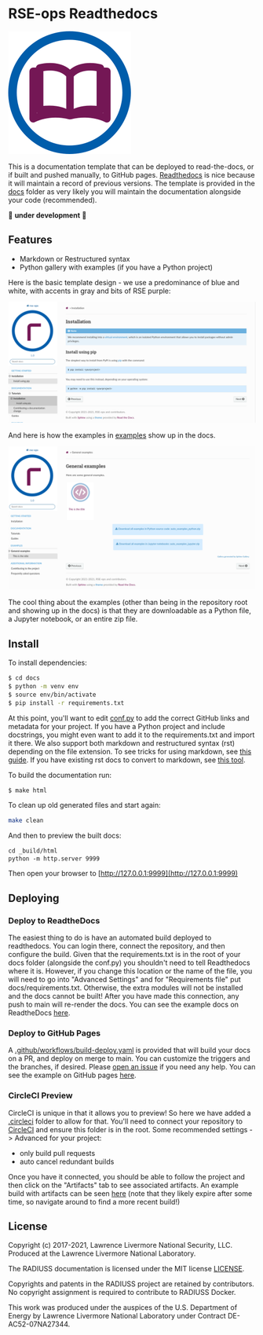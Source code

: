 # RSE-ops Readthedocs

![img/rse-ops-librarian.png](img/rse-ops-librarian.png)

This is a documentation template that can be deployed to read-the-docs, or
if built and pushed manually, to GitHub pages. [Readthedocs](readthedocs.org/) is nice because
it will maintain a record of previous versions. The template is provided in
the [docs](docs) folder as very likely you will maintain the documentation alongside
your code (recommended).

🚧️ **under development** 🚧️

## Features

 - Markdown or Restructured syntax
 - Python gallery with examples (if you have a Python project)

Here is the basic template design - we use a predominance of blue and white, with accents
in gray and bits of RSE purple:

![img/install-examples.png](img/install-examples.png)

And here is how the examples in [examples](examples) show up in the docs.

![img/code-examples.png](img/code-examples.png)

The cool thing about the examples (other than being in the repository root and showing
up in the docs) is that they are downloadable as a Python file, a Jupyter notebook,
or an entire zip file.

## Install

To install dependencies:

```bash
$ cd docs
$ python -m venv env
$ source env/bin/activate
$ pip install -r requirements.txt
```

At this point, you'll want to edit [conf.py](docs/conf.py) to add the correct GitHub links
and metadata for your project. If you have a Python project and include docstrings, you might even want to
add it to the requirements.txt and import it there. We also support both markdown
and restructured syntax (rst) depending on the file extension. To see tricks for
using markdown, see [this guide](https://myst-parser.readthedocs.io/en/latest/syntax/optional.html).
If you have existing rst docs to convert to markdown, see [this tool](https://github.com/executablebooks/rst-to-myst).

To build the documentation run:

```bash
$ make html
```

To clean up old generated files and start again:

```bash
make clean
```

And then to preview the built docs:

```
cd _build/html
python -m http.server 9999
```

Then open your browser to [http://127.0.0.1:9999](http://127.0.0.1:9999)

## Deploying

### Deploy to ReadtheDocs

The easiest thing to do is have an automated build deployed to readthedocs.
You can login there, connect the repository, and then configure the build.
Given that the requirements.txt is in the root of your docs folder (alongside the conf.py)
you shouldn't need to tell Readthedocs where it is. However, if you change this location
or the name of the file, you will need to go into "Advanced Settings" and for "Requirements file"
put docs/requirements.txt. Otherwise, the extra modules will not be installed and the docs cannot
be built! After you have made this connection, any push to main will re-render the
docs. You can see the example docs on ReadtheDocs [here](https://rse-ops-readthedocs.readthedocs.io/en/latest/).

### Deploy to GitHub Pages

A [.github/workflows/build-deploy.yaml](.github/workflows/build-deploy.yaml) is provided
that will build your docs on a PR, and deploy on merge to main. You can customize the triggers
and the branches, if desired. Please [open an issue](https://github.com/rse-ops/readthedocs-theme/issues) if you need any help.
You can see the example on GitHub pages [here](https://rse-ops.github.io/readthedocs-theme/).

### CircleCI Preview

CircleCI is unique in that it allows you to preview! So here we have added a [.circleci](.circleci)
folder to allow for that. You'll need to connect your repository to [CircleCI](https://app.circleci.com) and ensure
this folder is in the root. Some recommended settings -> Advanced for your project:

 - only build pull requests
 - auto cancel redundant builds
  
Once you have it connected, you should be able to follow
the project and then click on the "Artifacts" tab to see associated artifacts.
An example build with artifacts can be seen [here](https://app.circleci.com/pipelines/github/rse-ops/readthedocs-theme/2/workflows/a8f1a404-c440-4e3a-b68d-1ff4ef4860cf/jobs/2/artifacts) (note that they likely expire after some time,
so navigate around to find a more recent build!)

License
-------

Copyright (c) 2017-2021, Lawrence Livermore National Security, LLC. 
Produced at the Lawrence Livermore National Laboratory.

The RADIUSS documentation is licensed under the MIT license [LICENSE](./LICENSE).

Copyrights and patents in the RADIUSS project are retained by
contributors. No copyright assignment is required to contribute to RADIUSS
Docker.

This work was produced under the auspices of the U.S. Department of
Energy by Lawrence Livermore National Laboratory under Contract
DE-AC52-07NA27344.
